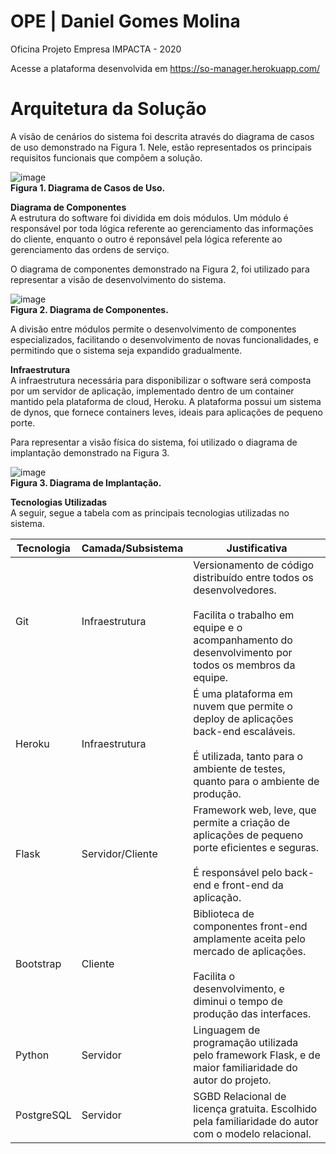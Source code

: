 # OPE | Daniel Gomes Molina
Oficina Projeto Empresa IMPACTA - 2020

Acesse a plataforma desenvolvida em https://so-manager.herokuapp.com/

# Arquitetura da Solução

A visão de cenários do sistema foi descrita através do diagrama de casos de uso demonstrado na Figura 1. Nele, estão representados os principais requisitos funcionais que compõem a solução.

![image](https://user-images.githubusercontent.com/60905534/113339980-ad7f8d00-9301-11eb-8d75-7ffb6004c1c9.png)<br>
**Figura 1. Diagrama de Casos de Uso.**

**Diagrama de Componentes**<br>
A estrutura do software foi dividida em dois módulos. Um módulo é responsável por toda lógica referente ao gerenciamento das informações do cliente, enquanto o outro é reponsável pela lógica referente ao gerenciamento das ordens de serviço.

O diagrama de componentes demonstrado na Figura 2, foi utilizado para representar a visão de desenvolvimento do sistema.

![image](https://user-images.githubusercontent.com/60905534/113340383-35659700-9302-11eb-96cc-411f45abafa0.png)<br>
**Figura 2. Diagrama de Componentes.**

A divisão entre módulos permite o desenvolvimento de componentes especializados, facilitando o desenvolvimento de novas funcionalidades, e permitindo que o sistema seja expandido gradualmente.

**Infraestrutura**<br>
A infraestrutura necessária para disponibilizar o software será composta por um servidor de aplicação, implementado dentro de um container mantido pela plataforma de cloud, Heroku. A plataforma possui um sistema de dynos, que fornece containers leves, ideais para aplicações de pequeno porte.

Para representar a visão física do sistema, foi utilizado o diagrama de implantação demonstrado na Figura 3.

![image](https://user-images.githubusercontent.com/60905534/113340629-86758b00-9302-11eb-8f3a-4c07e002ddab.png)<br>
**Figura 3. Diagrama de Implantação.**

**Tecnologias Utilizadas**<br>
A seguir, segue a tabela com as principais tecnologias utilizadas no sistema.

Tecnologia | Camada/Subsistema | Justificativa
---------- | ----------------- | -------------
Git | Infraestrutura | Versionamento de código distribuído entre todos os desenvolvedores. <br><br>Facilita o trabalho em equipe e o acompanhamento do desenvolvimento por todos os membros da equipe.
Heroku | Infraestrutura | É uma plataforma em nuvem que permite o deploy de aplicações back-end escaláveis.<br><br>É utilizada, tanto para o ambiente de testes, quanto para o ambiente de produção.
Flask | Servidor/Cliente | Framework web, leve, que permite a criação de aplicações de pequeno porte eficientes e seguras.<br><br>É responsável pelo back-end e front-end da aplicação.
Bootstrap | Cliente | Biblioteca de componentes front-end amplamente aceita pelo mercado de aplicações.<br><br>Facilita o desenvolvimento, e diminui o tempo de produção das interfaces.
Python | Servidor | Linguagem de programação utilizada pelo framework Flask, e de maior familiaridade do autor do projeto.
PostgreSQL | Servidor | SGBD Relacional de licença gratuita. Escolhido pela familiaridade do autor com o modelo relacional.
